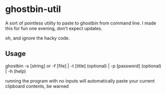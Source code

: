 # ghostbin-util
A sort of pointless utility to paste to ghostbin from command line. I made this for fun one evening, don't expect updates.

oh, and ignore the hacky code.

## Usage

ghostbin -s [string] or -f [file] | -t [title] \(optional) | -p [password] \(optional) | -h \(help)

running the program with no inputs will automatically paste your current clipboard contents, be warned
